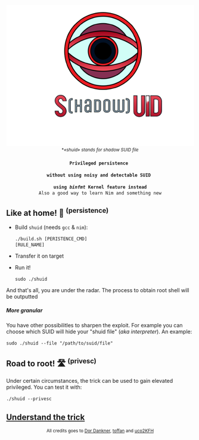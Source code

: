 <div align=center>
<img src=./img/icon2.png>
<sup>*<i>«shuid» stands for shadow SUID file</i></sup>
<pre><code><strong>Privileged persistence 
<br>without using noisy and detectable SUID 
<br>using <i>binfmt</i> Kernel feature instead</strong>
Also a good way to learn Nim and something new
</code></pre>
</div>

## Like at home! 🏡 <sup>(persistence)</sup>

* Build `shuid` (needs `gcc` & `nim`):<br><pre><code>./build.sh [PERISTENCE_CMD] [RULE_NAME]</code></pre>

* Transfer it on target
* Run it!<br><pre><code>sudo ./shuid</code></pre>

And that's all, you are under the radar. The process to obtain root shell will be outputted 


##### More granular

You have other possibilitles to sharpen the exploit. For example you can choose which SUID will hide your "shuid file" (*aka interpreter*).
An example:
```shell
sudo ./shuid --file "/path/to/suid/file"
```

## Road to root! 🛣 <sup>(privesc)</sup>

Under certain circumstances, the trick can be used to gain elevated privileged. You can test it with:

```shell
./shuid --privesc
```

## [Understand the trick](TRICK.md)


<div align=center>
<sup>
All credits goes to <a href= https://github.com/Sentinel-One/shadowsuid/>Dor Dankner</a>, <a href= https://github.com/toffan/binfmt_misc>toffan</a> and <a href= https://www.hackthebox.com/home/users/profile/590762>uco2KFH</a> 
</sup>
</div>
